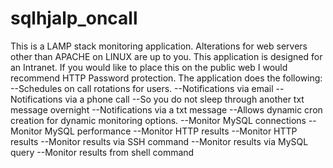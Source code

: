 sqlhjalp_oncall
===============

This is a LAMP stack monitoring application. Alterations for web servers other than APACHE on LINUX are up to you.  This application is designed for an Intranet. If you would like to place this on the public web I would recommend HTTP Password protection.  The application does the following:         --Schedules on call rotations for users.         --Notifications via email         --Notifications via a phone call                 --So you do not sleep through another txt message overnight         --Notifications via a txt message         --Allows dynamic cron creation for dynamic monitoring options.         --Monitor MySQL connections         --Monitor MySQL performance         --Monitor HTTP results         --Monitor HTTP results         --Monitor results via SSH command         --Monitor results via MySQL query         --Monitor results from shell command